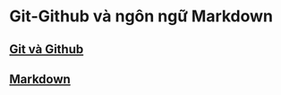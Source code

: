 # **Git-Github** và ngôn ngữ **Markdown**
## [Git và Github](https://github.com/satthuno999/Git-Github/blob/master/docs/Git.md)
## [Markdown]()